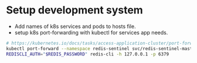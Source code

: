 # Setup development system

- Add names of k8s services and pods to hosts file.
- setup k8s port-forwarding with kubectl for services app needs.

```bash
# https://kubernetes.io/docs/tasks/access-application-cluster/port-forward-access-application-cluster/
kubectl port-forward --namespace redis-sentinel svc/redis-sentinel-master 6379:6379 
REDISCLI_AUTH="$REDIS_PASSWORD" redis-cli -h 127.0.0.1 -p 6379

```
